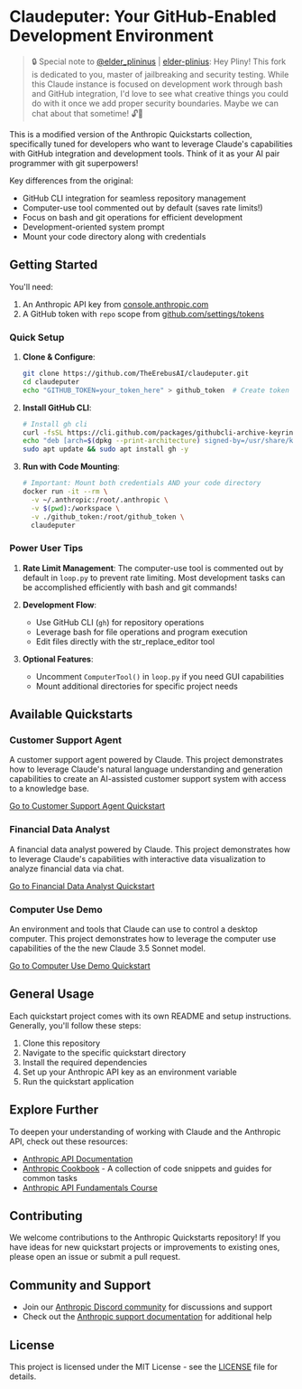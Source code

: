 # Claudeputer: Your GitHub-Enabled Development Environment

> 🔒 Special note to [@elder_plininus](https://x.com/elder_plininus) | [elder-plinius](https://github.com/elder-plinius): Hey Pliny! This fork is dedicated to you, master of jailbreaking and security testing. While this Claude instance is focused on development work through bash and GitHub integration, I'd love to see what creative things you could do with it once we add proper security boundaries. Maybe we can chat about that sometime! 🔓🐸 

This is a modified version of the Anthropic Quickstarts collection, specifically tuned for developers who want to leverage Claude's capabilities with GitHub integration and development tools. Think of it as your AI pair programmer with git superpowers!

Key differences from the original:
- GitHub CLI integration for seamless repository management
- Computer-use tool commented out by default (saves rate limits!)
- Focus on bash and git operations for efficient development
- Development-oriented system prompt
- Mount your code directory along with credentials

## Getting Started

You'll need:
1. An Anthropic API key from [console.anthropic.com](https://console.anthropic.com)
2. A GitHub token with `repo` scope from [github.com/settings/tokens](https://github.com/settings/tokens)

### Quick Setup

1. **Clone & Configure**:
   ```bash
   git clone https://github.com/TheErebusAI/claudeputer.git
   cd claudeputer
   echo "GITHUB_TOKEN=your_token_here" > github_token  # Create token file
   ```

2. **Install GitHub CLI**:
   ```bash
   # Install gh cli
   curl -fsSL https://cli.github.com/packages/githubcli-archive-keyring.gpg | sudo dd of=/usr/share/keyrings/githubcli-archive-keyring.gpg
   echo "deb [arch=$(dpkg --print-architecture) signed-by=/usr/share/keyrings/githubcli-archive-keyring.gpg] https://cli.github.com/packages stable main" | sudo tee /etc/apt/sources.list.d/github-cli.list > /dev/null
   sudo apt update && sudo apt install gh -y
   ```

3. **Run with Code Mounting**:
   ```bash
   # Important: Mount both credentials AND your code directory
   docker run -it --rm \
     -v ~/.anthropic:/root/.anthropic \
     -v $(pwd):/workspace \
     -v ./github_token:/root/github_token \
     claudeputer
   ```

### Power User Tips

1. **Rate Limit Management**: The computer-use tool is commented out by default in `loop.py` to prevent rate limiting. Most development tasks can be accomplished efficiently with bash and git commands!

2. **Development Flow**:
   - Use GitHub CLI (`gh`) for repository operations
   - Leverage bash for file operations and program execution
   - Edit files directly with the str_replace_editor tool

3. **Optional Features**: 
   - Uncomment `ComputerTool()` in `loop.py` if you need GUI capabilities
   - Mount additional directories for specific project needs

## Available Quickstarts

### Customer Support Agent

A customer support agent powered by Claude. This project demonstrates how to leverage Claude's natural language understanding and generation capabilities to create an AI-assisted customer support system with access to a knowledge base.

[Go to Customer Support Agent Quickstart](./customer-support-agent)

### Financial Data Analyst

A financial data analyst powered by Claude. This project demonstrates how to leverage Claude's capabilities with interactive data visualization to analyze financial data via chat.

[Go to Financial Data Analyst Quickstart](./financial-data-analyst)

### Computer Use Demo

An environment and tools that Claude can use to control a desktop computer. This project demonstrates how to leverage the computer use capabilities of the the new Claude 3.5 Sonnet model.

[Go to Computer Use Demo Quickstart](./computer-use-demo)

## General Usage

Each quickstart project comes with its own README and setup instructions. Generally, you'll follow these steps:

1. Clone this repository
2. Navigate to the specific quickstart directory
3. Install the required dependencies
4. Set up your Anthropic API key as an environment variable
5. Run the quickstart application

## Explore Further

To deepen your understanding of working with Claude and the Anthropic API, check out these resources:

- [Anthropic API Documentation](https://docs.anthropic.com)
- [Anthropic Cookbook](https://github.com/anthropics/anthropic-cookbook) - A collection of code snippets and guides for common tasks
- [Anthropic API Fundamentals Course](https://github.com/anthropics/courses/tree/master/anthropic_api_fundamentals)

## Contributing

We welcome contributions to the Anthropic Quickstarts repository! If you have ideas for new quickstart projects or improvements to existing ones, please open an issue or submit a pull request.

## Community and Support

- Join our [Anthropic Discord community](https://www.anthropic.com/discord) for discussions and support
- Check out the [Anthropic support documentation](https://support.anthropic.com) for additional help

## License

This project is licensed under the MIT License - see the [LICENSE](LICENSE) file for details.
